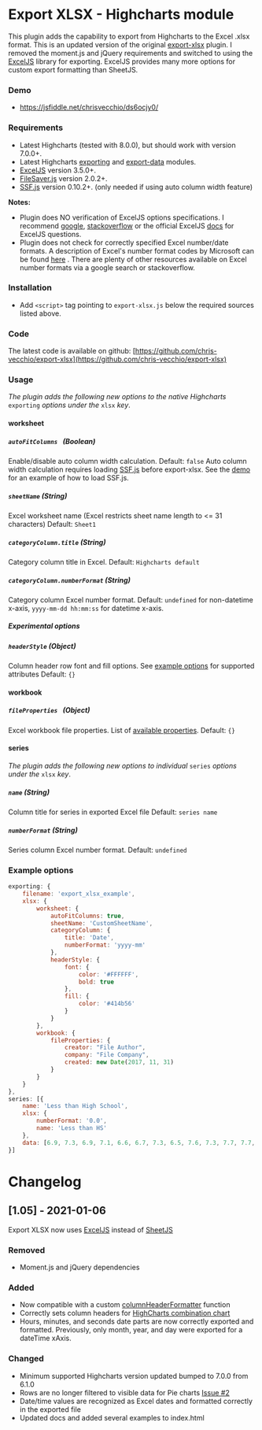 ﻿Export XLSX - Highcharts module
===============================

This plugin adds the capability to export from Highcharts to the Excel .xlsx format. This is an updated version of the original [export-xlsx](https://www.highcharts.com/plugin-registry/single/57/Export-xlsx) plugin. I removed the moment.js and jQuery requirements and switched to using the [ExcelJS](https://github.com/exceljs/exceljs) library for exporting. ExcelJS provides many more options for custom export formatting than SheetJS.

### Demo

* https://jsfiddle.net/chrisvecchio/ds6ocjy0/

### Requirements

* Latest Highcharts (tested with 8.0.0), but should work with version 7.0.0+.
* Latest Highcharts [exporting](https://code.highcharts.com/modules/exporting.js) and [export-data](https://code.highcharts.com/modules/export-data.js) modules.
* [ExcelJS](https://github.com/exceljs/exceljs) version 3.5.0+.
* [FileSaver.js](https://github.com/eligrey/FileSaver.js) version 2.0.2+.
* [SSF.js](https://github.com/SheetJS/ssf/) version 0.10.2+. (only needed if using auto column width feature)

**Notes:**

- Plugin does NO verification of ExcelJS options specifications. I recommend [google](https://www.google.com/), [stackoverflow](https://stackoverflow.com/questions/tagged/exceljs) or the official ExcelJS [docs](https://github.com/exceljs/exceljs/) for ExcelJS questions.
- Plugin does not check for correctly specified Excel number/date formats. A description of Excel's number format codes by Microsoft can be found [here](https://support.office.com/en-us/article/number-format-codes-5026bbd6-04bc-48cd-bf33-80f18b4eae68) . There are plenty of other resources available on Excel number formats via a google search or stackoverflow.

### Installation

* Add `<script>` tag pointing to `export-xlsx.js` below the required sources listed above.

### Code

The latest code is available on github: [https://github.com/chris-vecchio/export-xlsx](https://github.com/chris-vecchio/export-xlsx)

### Usage

_The plugin adds the following new options to the native Highcharts_ `exporting` _options under the_ `xlsx` _key_.
#### worksheet
##### `autoFitColumns ` (Boolean)
Enable/disable auto column width calculation. Default: `false`
Auto column width calculation requires loading [SSF.js](https://github.com/SheetJS/ssf/) before export-xlsx. See the [demo](#-demo) for an example of how to load SSF.js.
##### `sheetName` (String)
Excel worksheet name (Excel restricts sheet name length to <= 31 characters) Default: `Sheet1`
##### `categoryColumn.title` (String)
Category column title in Excel. Default: `Highcharts default`
##### `categoryColumn.numberFormat` (String)
Category column Excel number format. Default: `undefined` for non-datetime x-axis, `yyyy-mm-dd hh:mm:ss` for datetime x-axis.
##### Experimental options
##### `headerStyle` (Object)
Column header row font and fill options. See [example options](#example-options) for supported attributes Default: `{}`


#### workbook
##### `fileProperties ` (Object)
Excel workbook file properties. List of [available properties](https://github.com/exceljs/exceljs/blob/master/lib/doc/workbook.js#L153). Default: `{}`

#### series
_The plugin adds the following new options to individual_ `series` _options under the_ `xlsx` _key_.
##### `name` (String)
Column title for series in exported Excel file Default: `series name`
##### `numberFormat` (String)
Series column Excel number format. Default: `undefined`


### Example options
```javascript
exporting: {
    filename: 'export_xlsx_example',
    xlsx: {
        worksheet: {
            autoFitColumns: true,
            sheetName: 'CustomSheetName',
            categoryColumn: {
                title: 'Date',
                numberFormat: 'yyyy-mm'
            },
            headerStyle: {
                font: {
                    color: '#FFFFFF',
                    bold: true
                },
                fill: {
                    color: '#414b56'
                }
            }
        },
        workbook: {
            fileProperties: {
                creator: "File Author",
                company: "File Company",
                created: new Date(2017, 11, 31)
            }
        }
    }
},
series: [{
    name: 'Less than High School',
    xlsx: {
        numberFormat: '0.0',
        name: 'Less than HS'
    },
    data: [6.9, 7.3, 6.9, 7.1, 6.6, 6.7, 7.3, 6.5, 7.6, 7.3, 7.7, 7.7, 7.7, 7.4, 8.4, 7.7, 8.1, 8.7, 8.6, 9.7, 9.8, 10.3, 10.8, 11.1, 12.4, 13.2, 14.0, 14.9, 15.2, 15.6, 15.3, 15.6, 14.9, 15.2, 14.7, 15.0, 15.3, 15.8, 14.9, 14.7, 14.6, 14.2, 13.5, 14.1, 15.6, 15.0, 15.4, 15.0, 14.3, 14.0, 14.1, 14.7, 14.5, 14.4, 14.5, 14.1, 14.3, 13.5, 12.8, 13.7, 13.0, 13.1, 12.8, 12.5, 12.9, 12.6, 12.4, 11.8, 11.7, 12.1, 12.0, 11.8, 12.0, 11.3, 11.1, 11.6, 11.0, 10.7, 10.8, 11.1, 10.5, 10.9, 10.7, 9.8, 9.4, 9.8, 9.4, 8.7, 9.2, 9.2, 9.5, 9.2, 8.5, 8.1, 8.6, 8.6, 8.3, 8.2, 8.6, 8.5, 8.7, 8.2, 8.3, 7.9, 7.9, 7.6, 6.8, 6.5, 7.1, 7.0, 7.4, 7.6, 7.5, 7.6, 6.4, 7.4, 8.5, 7.5, 7.8, 7.6, 7.4, 7.6, 6.6, 6.4, 6.3, 6.5, 7.0, 6.1, 6.7, 6.0, 5.2, 6.3, 5.5, 5.6, 5.6, 5.8, 5.5, 5.6, 5.0, 5.7, 5.6, 5.9, 5.6, 5.8, 5.7]
}]
```

# Changelog

## [1.05] - 2021-01-06

Export XLSX now uses [ExcelJS](https://github.com/exceljs/exceljs) instead of [SheetJS](https://github.com/SheetJS/sheetjs)

### Removed
- Moment.js and jQuery dependencies
### Added
- Now compatible with a custom [columnHeaderFormatter](https://api.highcharts.com/highcharts/exporting.csv.columnHeaderFormatter) function
- Correctly sets column headers for [HighCharts combination chart](https://www.highcharts.com/demo/combo)
- Hours, minutes, and seconds date parts are now correctly exported and formatted. Previously, only month, year, and day were exported for a dateTime xAxis. 
### Changed
- Minimum supported Highcharts version updated bumped to 7.0.0 from 6.1.0
- Rows are no longer filtered to visible data for Pie charts [Issue #2](https://github.com/chris-vecchio/export-xlsx-exceljs/issues/2)
- Date/time values are recognized as Excel dates and formatted correctly in the exported file
- Updated docs and added several examples to index.html
